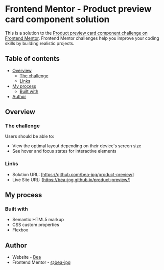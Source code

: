 # Frontend Mentor - Product preview card component solution

This is a solution to the [Product preview card component challenge on Frontend Mentor](https://www.frontendmentor.io/challenges/product-preview-card-component-GO7UmttRfa). Frontend Mentor challenges help you improve your coding skills by building realistic projects. 

## Table of contents

- [Overview](#overview)
  - [The challenge](#the-challenge)
  - [Links](#links)
- [My process](#my-process)
  - [Built with](#built-with)
- [Author](#author)

## Overview

### The challenge

Users should be able to:

- View the optimal layout depending on their device's screen size
- See hover and focus states for interactive elements

### Links

- Solution URL: [https://github.com/bea-jpg/product-preview]
- Live Site URL: [https://bea-jpg.github.io/product-preview/]

## My process

### Built with

- Semantic HTML5 markup
- CSS custom properties
- Flexbox

## Author

- Website - [Bea](https://github.com/bea-jpg/)
- Frontend Mentor - [@bea-jpg](https://www.frontendmentor.io/profile/bea-jpg)
